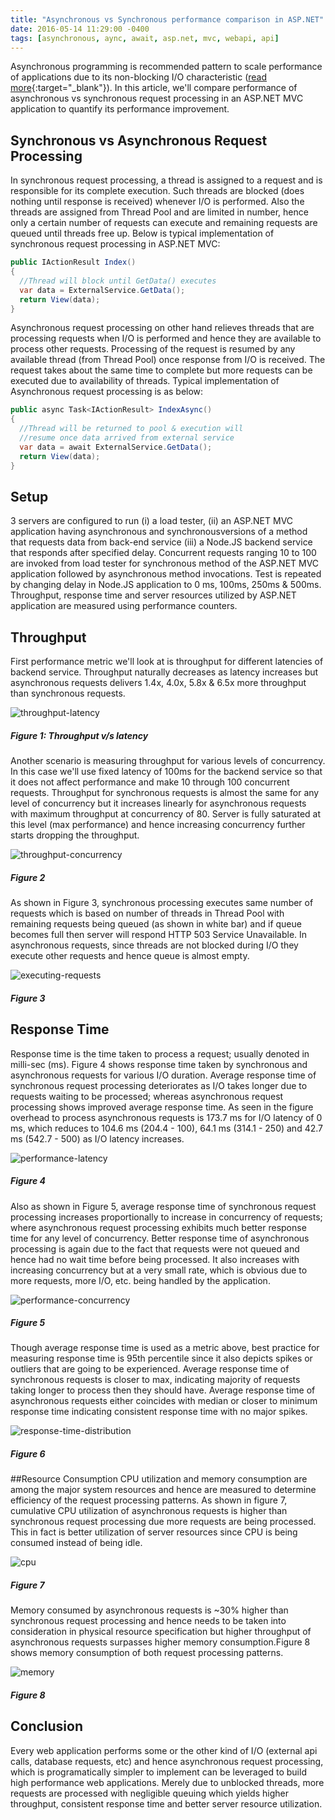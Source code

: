 ```yaml
---
title: "Asynchronous vs Synchronous performance comparison in ASP.NET"
date: 2016-05-14 11:29:00 -0400
tags: [asynchronous, aync, await, asp.net, mvc, webapi, api]
---
```

Asynchronous programming is recommended pattern to scale performance of applications due to its non-blocking I/O characteristic ([read more](https://docs.microsoft.com/en-us/dotnet/standard/async-in-depth#deeper-dive-into-tasks-for-an-io-bound-operation){:target="_blank"}). In this article, we'll compare performance of asynchronous vs synchronous request processing in an ASP.NET MVC application to quantify its performance improvement.

## Synchronous vs Asynchronous Request Processing
In synchronous request processing, a thread is assigned to a request and is responsible for its complete execution. Such threads are blocked (does nothing until response is received) whenever I/O is performed. Also the threads are assigned from Thread Pool and are limited in number, hence only a certain number of requests can execute and remaining requests are queued until threads free up. Below is typical implementation of synchronous request processing in ASP.NET MVC:
```csharp
public IActionResult Index()
{
  //Thread will block until GetData() executes
  var data = ExternalService.GetData(); 
  return View(data);
}
```
Asynchronous request processing on other hand relieves threads that are processing requests when I/O is performed and hence they are available to process other requests. Processing of the request is resumed by any available thread (from Thread Pool) once response from I/O is received. The request takes about the same time to complete but more requests can be executed due to availability of threads. Typical implementation of Asynchronous request processing is as below:
```csharp
public async Task<IActionResult> IndexAsync()
{
  //Thread will be returned to pool & execution will
  //resume once data arrived from external service
  var data = await ExternalService.GetData();
  return View(data);
}
```
## Setup
3 servers are configured to run (i) a load tester, (ii) an ASP.NET MVC application having asynchronous and synchronousversions of a method that requests data from back-end service (iii) a Node.JS backend service that responds after specified delay. Concurrent requests ranging 10 to 100 are invoked from load tester for synchronous method of the ASP.NET MVC application followed by asynchronous method invocations. Test is repeated by changing delay in Node.JS application to 0 ms, 100ms, 250ms & 500ms. Throughput, response time and server resources utilized by ASP.NET application are measured using performance counters.

## Throughput
First performance metric we'll look at is throughput for different latencies of backend service. Throughput naturally decreases as latency increases but asynchronous requests delivers 1.4x, 4.0x, 5.8x & 6.5x more throughput than synchronous requests.

![throughput-latency](/assets/images/throughput-latency.png)
##### Figure 1: Throughput v/s latency

Another scenario is measuring throughput for various levels of concurrency. In this case we'll use fixed latency of 100ms for the backend service so that it does not affect performance and make 10 through 100 concurrent requests. Throughput for synchronous requests is almost the same for any level of concurrency but it increases linearly for asynchronous requests with maximum throughput at concurrency of 80. Server is fully saturated at this level (max performance) and hence increasing concurrency further starts dropping the throughput.

![throughput-concurrency](/assets/images/throughput-concurrency.png)

##### Figure 2

As shown in Figure 3, synchronous processing executes same number of requests which is based on number of threads in Thread Pool with remaining requests being queued (as shown in white bar) and if queue becomes full then server will respond HTTP 503 Service Unavailable. In asynchronous requests, since threads are not blocked during I/O they execute other requests and hence queue is almost empty.

![executing-requests](/assets/images/executing-requests.png)

##### Figure 3

## Response Time
Response time is the time taken to process a request; usually denoted in milli-sec (ms). Figure 4 shows response time taken by synchronous and asynchronous requests for various I/O duration. Average response time of synchronous request processing deteriorates as I/O takes longer due to requests waiting to be processed; whereas asynchronous request processing shows improved average response time. As seen in the figure overhead to process asynchronous requests is 173.7 ms for I/O latency of 0 ms, which reduces to 104.6 ms (204.4 - 100), 64.1 ms (314.1 - 250) and 42.7 ms (542.7 - 500) as I/O latency increases.

![performance-latency](/assets/images/performance-latency.png)

##### Figure 4

Also as shown in Figure 5, average response time of synchronous request processing increases proportionally to increase in concurrency of requests; where asynchronous request processing exhibits much better response time for any level of concurrency. Better response time of asynchronous processing is again due to the fact that requests were not queued and hence had no wait time before being processed. It also increases with increasing concurrency but at a very small rate, which is obvious due to more requests, more I/O, etc. being handled by the application.

![performance-concurrency](/assets/images/performance-concurrency.png)

##### Figure 5

Though average response time is used as a metric above, best practice for measuring response time is 95th percentile since it also depicts spikes or outliers that are going to be experienced. Average response time of synchronous requests is closer to max, indicating majority of requests taking longer to process then they should have. Average response time of asynchronous requests either coincides with median or closer to minimum response time indicating consistent response time with no major spikes.

![response-time-distribution](/assets/images/response-time-distribution.png)

##### Figure 6

##Resource Consumption
CPU utilization and memory consumption are among the major system resources and hence are measured to determine efficiency of the request processing patterns. As shown in figure 7, cumulative CPU utilization of asynchronous requests is higher than synchronous request processing due more requests are being processed. This in fact is better utilization of server resources since CPU is being consumed instead of being idle.

![cpu](/assets/images/cpu.png)

##### Figure 7

Memory consumed by asynchronous requests is ~30% higher than synchronous request processing and hence needs to be taken into consideration in physical resource specification but higher throughput of asynchronous requests surpasses higher memory consumption.Figure 8 shows memory consumption of both request processing patterns.

![memory](/assets/images/memory.png)

##### Figure 8

## Conclusion
Every web application performs some or the other kind of I/O (external api calls, database requests, etc) and hence asynchronous request processing, which is programatically simpler to implement can be leveraged to build high performance web applications. Merely due to unblocked threads, more requests are processed with negligible queuing which yields higher throughput, consistent response time and better server resource utilization.
